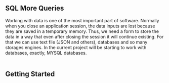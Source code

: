 ## SQL More Queries

Working with data is one of the most important part of software. Normally when you close an application session, the
data inputs are lost because they are saved in a temporary memory. Thus, we need a form to store the data in a way that
even after closing the session it will continue existing.
For that we can use text file (JSON and others), databases and so many storages engines. In the current project will be
starting to work with databases, exactly, MYSQL databases.
<br>
<br>

## Getting Started
